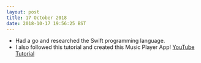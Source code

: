 ```yaml
---
layout: post
title: 17 October 2018 
date: 2018-10-17 19:56:25 BST
---
```

+ Had a go and researched the Swift programming language.
+ I also followed this tutorial and created this Music Player App! [YouTube Tutorial](https://www.youtube.com/watch?v=aiXvvL1wNUc&t=304s)

